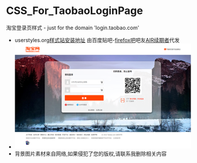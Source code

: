 # CSS_For_TaobaoLoginPage
淘宝登录页样式 - just for the domain 'login.taobao.com'

- userstyles.org[样式站安装地址](https://userstyles.org/styles/133884/theme)
由百度贴吧-[firefox吧](http://tieba.baidu.com/f?ie=utf-8&kw=firefox)吧友[AIR续期者](http://tieba.baidu.com/home/main?un=AIR%E7%BB%AD%E6%9C%9F%E8%80%85&ie=utf-8&fr=pb)代发
- ![样式预览](https://github.com/4thleaf/CSS_For_TaobaoLoginPage/blob/master/images/20161020-170110.png)
- 背景图片素材来自网络,如果侵犯了您的版权,请联系我删除相关内容
